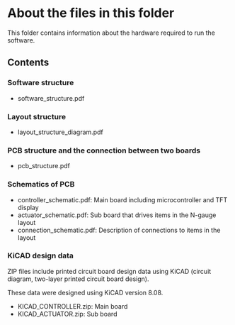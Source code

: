 # About the files in this folder

This folder contains information about the hardware required to run the software.

## Contents

### Software structure

* software_structure.pdf

### Layout structure

* layout_structure_diagram.pdf

### PCB structure and the connection between two boards

* pcb_structure.pdf

### Schematics of PCB

* controller_schematic.pdf: Main board including microcontroller and TFT display
* actuator_schematic.pdf: Sub board that drives items in the N-gauge layout
* connection_schematic.pdf: Description of connections to items in the layout

### KiCAD design data

ZIP files include printed circuit board design data using KiCAD (circuit diagram, two-layer printed circuit board design). 

These data were designed using KiCAD version 8.08.
* KICAD_CONTROLLER.zip: Main board
* KICAD_ACTUATOR.zip: Sub board
